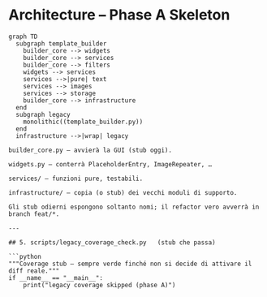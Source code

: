 # Architecture – Phase A Skeleton

```mermaid
graph TD
  subgraph template_builder
    builder_core --> widgets
    builder_core --> services
    builder_core --> filters
    widgets --> services
    services -->|pure| text
    services --> images
    services --> storage
    builder_core --> infrastructure
  end
  subgraph legacy
    monolithic((template_builder.py))
  end
  infrastructure -->|wrap| legacy

builder_core.py – avvierà la GUI (stub oggi).

widgets.py – conterrà PlaceholderEntry, ImageRepeater, …

services/ – funzioni pure, testabili.

infrastructure/ – copia (o stub) dei vecchi moduli di supporto.

Gli stub odierni espongono soltanto nomi; il refactor vero avverrà in branch feat/*.

---

## 5. scripts/legacy_coverage_check.py   (stub che passa)

```python
"""Coverage stub – sempre verde finché non si decide di attivare il diff reale."""
if __name__ == "__main__":
    print("legacy coverage skipped (phase A)")
